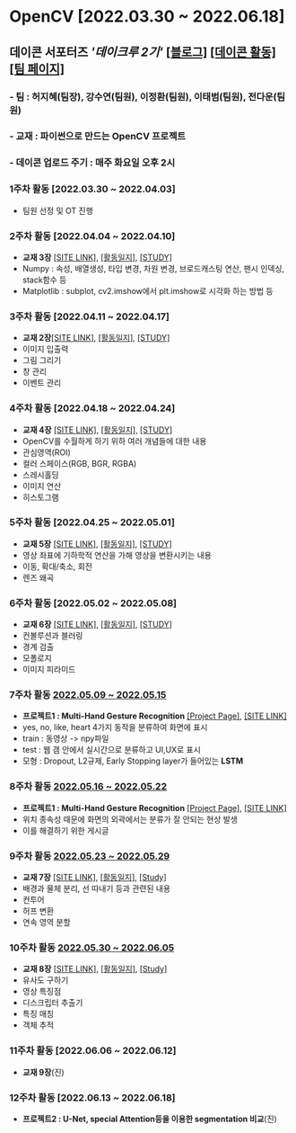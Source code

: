 # OpenCV [2022.03.30 ~ 2022.06.18] 
## 데이콘 서포터즈 *'데이크루 2기'* [[블로그]](https://blog.naver.com/soodagnu) [[데이콘 활동]](https://dacon.io/myprofile/409575/home) [[팀 페이지]](https://www.notion.so/DACrew-2-POS-6beb03c042ee4aff85be924b288cf0c3)
### - 팀 : 허지혜(팀장), 강수연(팀원), 이정환(팀원), 이태범(팀원), 전다운(팀원)
### - 교재 : 파이썬으로 만드는 OpenCV 프로젝트
### - 데이콘 업로드 주기 : 매주 화요일 오후 2시

### 1주차 활동 [2022.03.30 ~ 2022.04.03]
- 팀원 선정 및 OT 진행

### 2주차 활동 [2022.04.04 ~ 2022.04.10]
- **교재 3장** [[SITE LINK]](https://dacon.io/codeshare/4768?page=1&dtype=recent), [[활동일지]](https://blog.naver.com/soodagnu/222700589727), [[STUDY]]()
- Numpy : 속성, 배열생성, 타입 변경, 차원 변경, 브로드캐스팅 연산, 팬시 인덱싱, stack함수 등<br>
- Matplotlib : subplot, cv2.imshow에서 plt.imshow로 시각화 하는 방법 등

### 3주차 활동 [2022.04.11 ~ 2022.04.17]
- **교재 2장**[[SITE LINK]](https://dacon.io/codeshare/4837?page=1&dtype=recent), [[활동일지]](https://blog.naver.com/soodagnu/222707763430), [[STUDY]]()
- 이미지 입출력
- 그림 그리기
- 창 관리
- 이벤트 관리

### 4주차 활동 [2022.04.18 ~ 2022.04.24]
- **교재 4장** [[SITE LINK]](https://dacon.io/codeshare/4858?page=1&dtype=recent), [[활동일지]](https://blog.naver.com/soodagnu/222714960397), [[STUDY]](https://github.com/jihyeheo/OpenCV/blob/main/Chapter4/Cpater4Study.ipynb)
- OpenCV를 수월하게 하기 위하 여러 개념들에 대한 내용
- 관심영역(ROI)
- 컬러 스페이스(RGB, BGR, RGBA)
- 스레시홀딩
- 이미지 연산
- 히스토그램

### 5주차 활동 [2022.04.25 ~ 2022.05.01]
- **교재 5장** [[SITE LINK]](https://dacon.io/codeshare/4875?page=1&dtype=recent), [[활동일지]](https://blog.naver.com/soodagnu/222721878582), [[STUDY]](https://github.com/jihyeheo/OpenCV/blob/main/Chapter5/Chapter5Study.ipynb)
- 영상 좌표에 기하학적 연산을 가해 영상을 변환시키는 내용
- 이동, 확대/축소, 회전
- 렌즈 왜곡

### 6주차 활동 [2022.05.02 ~ 2022.05.08]
- **교재 6장** [[SITE LINK]](https://dacon.io/codeshare/4898?page=1&dtype=recent), [[활동일지]](), [[STUDY]]()
- 컨볼루션과 블러링
- 경계 검출
- 모폴로지
- 이미지 피라미드

### 7주차 활동 [2022.05.09 ~ 2022.05.15](진)
- **프로젝트1 : Multi-Hand Gesture Recognition** [[Project Page]](https://github.com/jihyeheo/HandGestureRecognition), [[SITE LINK]]()
- yes, no, like, heart 4가지 동작을 분류하여 화면에 표시
- train : 동영상 -> npy파일
- test : 웹 갬 안에서 실시간으로 분류하고 UI,UX로 표시
- 모형 : Dropout, L2규제, Early Stopping layer가 들어있는 **LSTM**

### 8주차 활동 [2022.05.16 ~ 2022.05.22](진)
- **프로젝트1 : Multi-Hand Gesture Recognition** [[Project Page]](https://github.com/jihyeheo/HandGestureRecognition), [[SITE LINK]]()
- 위치 종속성 때문에 화면의 외곽에서는 분류가 잘 안되는 현상 발생
- 이를 해결하기 위한 게시글

### 9주차 활동 [2022.05.23 ~ 2022.05.29](진)
- **교재 7장** [[SITE LINK]](), [[활동일지]](), [[Study]](https://github.com/jihyeheo/OpenCV/blob/main/Chapter7/Chapter7Study.ipynb)
- 배경과 물체 분리, 선 따내기 등과 관련된 내용
- 컨투어
- 허프 변환
- 연속 영역 분할

### 10주차 활동 [2022.05.30 ~ 2022.06.05](진)
- **교재 8장** [[SITE LINK]](), [[활동일지]](), [[Study]](https://github.com/jihyeheo/OpenCV/tree/main/Chapter8)
- 유사도 구하기
- 영상 특징점
- 디스크립터 추출기
- 특징 매칭
- 객체 추적

### 11주차 활동 [2022.06.06 ~ 2022.06.12]
- **교재 9장**(진)
### 12주차 활동 [2022.06.13 ~ 2022.06.18]
- **프로젝트2 : U-Net, special Attention등을 이용한 segmentation 비교**(진)
